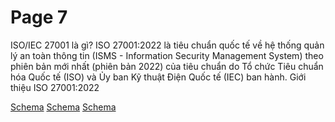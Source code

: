 # Page 7

ISO/IEC 27001
là gì?
ISO 27001:2022 là tiêu chuẩn quốc tế về hệ thống quản lý an toàn thông tin (ISMS - Information
Security Management System) theo phiên bản mới nhất (phiên bản 2022) của tiêu chuẩn do Tổ chức
Tiêu chuẩn hóa Quốc tế (ISO) và Ủy ban Kỹ thuật Điện Quốc tế (IEC) ban hành.
Giới thiệu ISO 27001:2022

[Schema](page_7_img_0.png)
[Schema](page_7_img_1.png)
[Schema](page_7_img_2.png)
